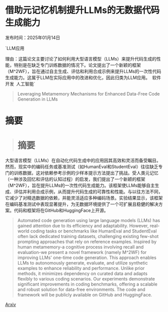 # 借助元记忆机制提升LLMs的无数据代码生成能力

发布时间：2025年01月14日

`LLM应用

理由：这篇论文主要讨论了如何利用大型语言模型（LLMs）来提升代码生成的性能，特别是在缺乏专门训练数据的情况下。论文提出了一个新颖的框架（M^2WF），旨在通过自主生成、评估和利用合成示例来提升LLMs的一次性代码生成能力。这属于LLM在实际应用中的改进和优化，因此归类为LLM应用。` `软件开发` `人工智能`

> Leveraging Metamemory Mechanisms for Enhanced Data-Free Code Generation in LLMs

# 摘要

> # 摘要
大型语言模型（LLMs）在自动化代码生成中的应用因其高效和灵活而备受瞩目。然而，现实中的编码任务或基准测试（如HumanEval和StudentEval）往往缺乏专门的训练数据，这对依赖参考示例的少样本提示方法提出了挑战。受人类元记忆（一种涉及回忆和评估的认知过程）的启发，我们提出了一个新颖的框架（M^2WF），旨在提升LLMs的一次性代码生成能力。该框架使LLMs能够自主生成、评估并利用合成示例，从而提升代码生成的可靠性和性能。与以往方法不同，它减少了对精选数据的依赖，并能灵活适应多种编码场景。实验结果显示，该框架在编码基准测试中表现显著提升，为无数据环境提供了一个可扩展且稳健的解决方案。代码和框架将在GitHub和HuggingFace上开源。

> Automated code generation using large language models (LLMs) has gained attention due to its efficiency and adaptability. However, real-world coding tasks or benchmarks like HumanEval and StudentEval often lack dedicated training datasets, challenging existing few-shot prompting approaches that rely on reference examples. Inspired by human metamemory-a cognitive process involving recall and evaluation-we present a novel framework (namely M^2WF) for improving LLMs' one-time code generation. This approach enables LLMs to autonomously generate, evaluate, and utilize synthetic examples to enhance reliability and performance. Unlike prior methods, it minimizes dependency on curated data and adapts flexibly to various coding scenarios. Our experiments demonstrate significant improvements in coding benchmarks, offering a scalable and robust solution for data-free environments. The code and framework will be publicly available on GitHub and HuggingFace.

[Arxiv](https://arxiv.org/abs/2501.07892)